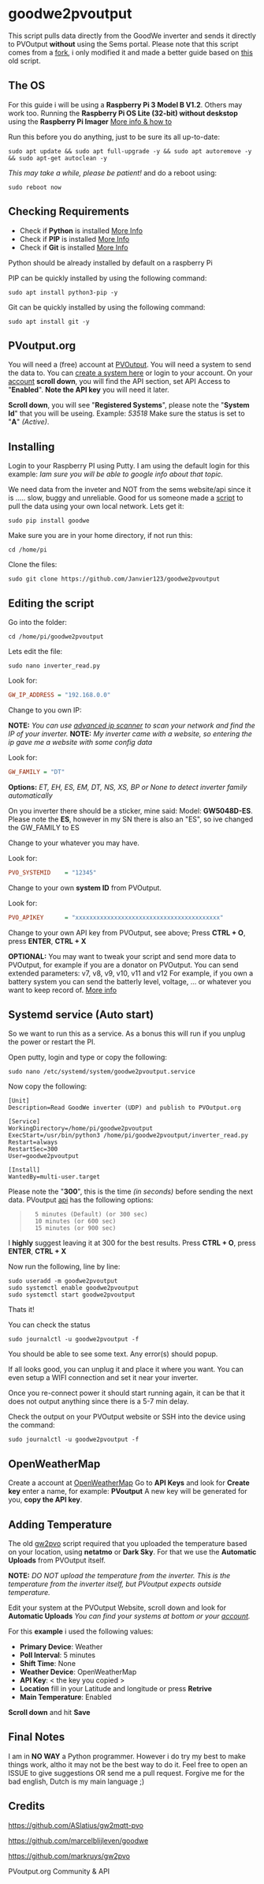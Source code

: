 #  goodwe2pvoutput
This script pulls data directly from the GoodWe inverter and sends it directly to PVOutput **without** using the Sems portal.
Please note that this script comes from a [fork](https://github.com/ASlatius/gw2mqtt-pvo), i only modified it and made a better guide based on [this](https://github.com/markruys/gw2pvo/) old script.



## The OS
For this guide i will be using a **Raspberry Pi 3 Model B V1.2**. Others may work too.
Running the **Raspberry Pi OS Lite (32-bit) without deskstop** using the **Raspberry Pi Imager**
[More info & how to](https://www.tomshardware.com/how-to/set-up-raspberry-pi)


Run this before you do anything, just to be sure its all up-to-date:
```shell
sudo apt update && sudo apt full-upgrade -y && sudo apt autoremove -y && sudo apt-get autoclean -y
```
*This may take a while, please be patient!*
and do a reboot using:
```shell
sudo reboot now
```

## Checking Requirements
- Check if **Python** is installed [More Info](https://www.scaler.com/topics/check-python-version/) 
- Check if **PIP** is installed [More Info](https://pip.pypa.io/en/stable/installation/) 
- Check if **Git** is installed [More Info](https://linuxize.com/post/how-to-install-git-on-raspberry-pi/)

Python should be already installed by default on a raspberry Pi


PIP can be quickly installed by using the following command:
```shell
sudo apt install python3-pip -y
```

Git can be quickly installed by using the following command:
```shell
sudo apt install git -y
```


## PVoutput.org
You will need a (free) account at [PVOutput](https://pvoutput.org). You will need a system to send the data to.
You can [create a system here](https://pvoutput.org/addsystem.jsp) or login to your account.
On your [account](https://pvoutput.org/account.jsp) **scroll down**, you will find the API section, set API Access to "**Enabled**".
**Note the API key** you will need it later.

**Scroll down**, you will see "**Registered Systems**", please note the "**System Id**" that you will be useing. Example: *53518*
Make sure the status is set to "**A**" *(Active)*.



## Installing 
Login to your Raspberry PI using Putty. I am using the default login for this example:
*Iam sure you will be able to google info about that topic.*


We need data from the inveter and NOT from the sems website/api since it is ..... slow, buggy and unreliable.
Good for us someone made a [script](https://pypi.org/project/goodwe/) to pull the data using your own local network. Lets get it:

```shell
sudo pip install goodwe
```


Make sure you are in your home directory, if not run this:
```shell
cd /home/pi
```

Clone the files:
```shell
sudo git clone https://github.com/Janvier123/goodwe2pvoutput
```



## Editing the script
Go into the folder:
```shell
cd /home/pi/goodwe2pvoutput
```

Lets edit the file:
```shell
sudo nano inverter_read.py
```

Look for:
```ini
GW_IP_ADDRESS = "192.168.0.0"
```

Change to you own IP:

**NOTE:** *You can use [advanced ip scanner](https://www.advanced-ip-scanner.com/) to scan your network and find the IP of your inverter.*
**NOTE:** *My inverter came with a website, so entering the ip gave me a website with some config data*


Look for:
```ini
GW_FAMILY = "DT"
```

**Options:**  *ET, EH, ES, EM, DT, NS, XS, BP or None to detect inverter family automatically*

On you inverter there should be a sticker, mine said: 
Model: **GW5048D-ES**.
Please note the **ES**, however in my SN there is also an "ES", so ive changed the GW_FAMILY to ES

Change to your whatever you may have.


Look for:
```ini
PVO_SYSTEMID    = "12345"
```
Change to your own **system ID** from PVOutput.

Look for:
```ini
PVO_APIKEY      = "xxxxxxxxxxxxxxxxxxxxxxxxxxxxxxxxxxxxxxxxx"
```
Change to your own API key from PVOutput, see above;
Press **CTRL + O**, press **ENTER**, **CTRL + X**


**OPTIONAL:**
You may want to tweak your script and send more data to PVOutput, for example if you are a donator on PVOutput.
You can send extended parameters: v7, v8, v9, v10, v11 and v12
For example, if you own a battery system you can send the batterly level, voltage, ... or whatever you want to keep record of.
[More info](https://pvoutput.org/help/donations.html#donations)



## Systemd service (Auto start)
So we want to run this as a service. As a bonus this will run if you unplug the power or restart the PI.

Open putty, login and type or copy the following:

```shell
sudo nano /etc/systemd/system/goodwe2pvoutput.service
```

Now copy the following:

```shell
[Unit]
Description=Read GoodWe inverter (UDP) and publish to PVOutput.org

[Service]
WorkingDirectory=/home/pi/goodwe2pvoutput
ExecStart=/usr/bin/python3 /home/pi/goodwe2pvoutput/inverter_read.py
Restart=always
RestartSec=300
User=goodwe2pvoutput

[Install]
WantedBy=multi-user.target
```

Please note the "**300**", this is the time *(in seconds)* before sending the next data. 
PVoutput [api](https://pvoutput.org/help/live_data.html#live-configuration-status-interval) has the following options:

>       5 minutes (Default) (or 300 sec)
>       10 minutes (or 600 sec)
>       15 minutes (or 900 sec)

I **highly** suggest leaving it at 300 for the best results.
Press **CTRL + O**, press **ENTER**, **CTRL + X**


Now run the following, line by line:
```shell
sudo useradd -m goodwe2pvoutput
sudo systemctl enable goodwe2pvoutput
sudo systemctl start goodwe2pvoutput
```

Thats it!

You can check the status
```shell
sudo journalctl -u goodwe2pvoutput -f
```

You should be able to see some text. Any error(s) should popup.

If all looks good, you can unplug it and place it where you want. You can even setup a WIFI connection and set it near your inverter.

Once you re-connect power it should start running again, it can be that it does not output anything since there is  a 5-7 min delay.

Check the output on your PVOutput website or SSH into the device using the command:


```shell
sudo journalctl -u goodwe2pvoutput -f
```





## OpenWeatherMap
Create a account at [OpenWeatherMap](https://home.openweathermap.org/users/sign_up)
Go to **API Keys** and look for **Create key** enter a name, for example: **PVoutput**
A new key will be generated for you, **copy the API key**.



## Adding Temperature
The old [gw2pvo](https://github.com/markruys/gw2pvo/) script required that you uploaded the temperature based on your location, using **netatmo** or **Dark Sky**. 
For that we use the **Automatic Uploads** from PVOutput itself.

**NOTE:** *DO NOT upload the temperature from the inverter. This is the temperature from the inverter itself, but PVoutput expects outside temperature.*

Edit your system at the PVOutput Website, scroll down and look for **Automatic Uploads**
*You can find your systems at bottom or your [account](https://pvoutput.org/account.jsp).*

For this **example** i used the following values:

- **Primary Device**: Weather
- **Poll Interval**: 5 minutes
- **Shift Time**: None
- **Weather Device**: OpenWeatherMap
- **API Key**: < the key you copied >
- **Location** fill in your Latitude and longitude or press **Retrive**
- **Main Temperature**: Enabled

**Scroll down** and hit **Save**



## Final Notes
I am in **NO WAY** a Python programmer. However i do try my best to make things work, altho it may not be the best way to do it.
Feel free to open an ISSUE to give suggestions OR send me a pull request.
Forgive me for the bad english, Dutch is my main language ;)


## Credits

https://github.com/ASlatius/gw2mqtt-pvo

https://github.com/marcelblijleven/goodwe

https://github.com/markruys/gw2pvo  

PVoutput.org Community & API
